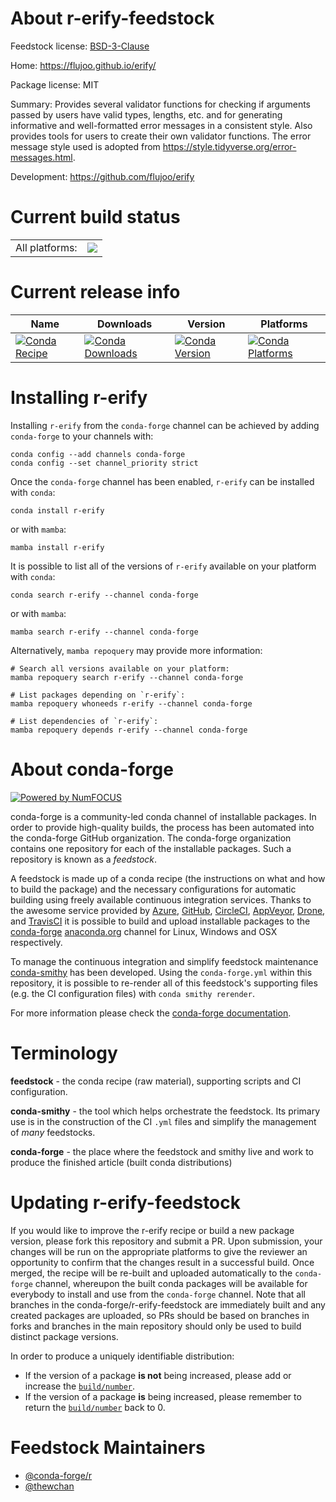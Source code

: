 About r-erify-feedstock
=======================

Feedstock license: [BSD-3-Clause](https://github.com/conda-forge/r-erify-feedstock/blob/main/LICENSE.txt)

Home: https://flujoo.github.io/erify/

Package license: MIT

Summary: Provides several validator functions for checking if arguments passed by users have valid types, lengths, etc. and for generating informative and well-formatted error messages in a consistent style. Also provides tools for users to create their own validator functions. The error message style used is adopted from <https://style.tidyverse.org/error-messages.html>.

Development: https://github.com/flujoo/erify

Current build status
====================


<table><tr><td>All platforms:</td>
    <td>
      <a href="https://dev.azure.com/conda-forge/feedstock-builds/_build/latest?definitionId=22279&branchName=main">
        <img src="https://dev.azure.com/conda-forge/feedstock-builds/_apis/build/status/r-erify-feedstock?branchName=main">
      </a>
    </td>
  </tr>
</table>

Current release info
====================

| Name | Downloads | Version | Platforms |
| --- | --- | --- | --- |
| [![Conda Recipe](https://img.shields.io/badge/recipe-r--erify-green.svg)](https://anaconda.org/conda-forge/r-erify) | [![Conda Downloads](https://img.shields.io/conda/dn/conda-forge/r-erify.svg)](https://anaconda.org/conda-forge/r-erify) | [![Conda Version](https://img.shields.io/conda/vn/conda-forge/r-erify.svg)](https://anaconda.org/conda-forge/r-erify) | [![Conda Platforms](https://img.shields.io/conda/pn/conda-forge/r-erify.svg)](https://anaconda.org/conda-forge/r-erify) |

Installing r-erify
==================

Installing `r-erify` from the `conda-forge` channel can be achieved by adding `conda-forge` to your channels with:

```
conda config --add channels conda-forge
conda config --set channel_priority strict
```

Once the `conda-forge` channel has been enabled, `r-erify` can be installed with `conda`:

```
conda install r-erify
```

or with `mamba`:

```
mamba install r-erify
```

It is possible to list all of the versions of `r-erify` available on your platform with `conda`:

```
conda search r-erify --channel conda-forge
```

or with `mamba`:

```
mamba search r-erify --channel conda-forge
```

Alternatively, `mamba repoquery` may provide more information:

```
# Search all versions available on your platform:
mamba repoquery search r-erify --channel conda-forge

# List packages depending on `r-erify`:
mamba repoquery whoneeds r-erify --channel conda-forge

# List dependencies of `r-erify`:
mamba repoquery depends r-erify --channel conda-forge
```


About conda-forge
=================

[![Powered by
NumFOCUS](https://img.shields.io/badge/powered%20by-NumFOCUS-orange.svg?style=flat&colorA=E1523D&colorB=007D8A)](https://numfocus.org)

conda-forge is a community-led conda channel of installable packages.
In order to provide high-quality builds, the process has been automated into the
conda-forge GitHub organization. The conda-forge organization contains one repository
for each of the installable packages. Such a repository is known as a *feedstock*.

A feedstock is made up of a conda recipe (the instructions on what and how to build
the package) and the necessary configurations for automatic building using freely
available continuous integration services. Thanks to the awesome service provided by
[Azure](https://azure.microsoft.com/en-us/services/devops/), [GitHub](https://github.com/),
[CircleCI](https://circleci.com/), [AppVeyor](https://www.appveyor.com/),
[Drone](https://cloud.drone.io/welcome), and [TravisCI](https://travis-ci.com/)
it is possible to build and upload installable packages to the
[conda-forge](https://anaconda.org/conda-forge) [anaconda.org](https://anaconda.org/)
channel for Linux, Windows and OSX respectively.

To manage the continuous integration and simplify feedstock maintenance
[conda-smithy](https://github.com/conda-forge/conda-smithy) has been developed.
Using the ``conda-forge.yml`` within this repository, it is possible to re-render all of
this feedstock's supporting files (e.g. the CI configuration files) with ``conda smithy rerender``.

For more information please check the [conda-forge documentation](https://conda-forge.org/docs/).

Terminology
===========

**feedstock** - the conda recipe (raw material), supporting scripts and CI configuration.

**conda-smithy** - the tool which helps orchestrate the feedstock.
                   Its primary use is in the construction of the CI ``.yml`` files
                   and simplify the management of *many* feedstocks.

**conda-forge** - the place where the feedstock and smithy live and work to
                  produce the finished article (built conda distributions)


Updating r-erify-feedstock
==========================

If you would like to improve the r-erify recipe or build a new
package version, please fork this repository and submit a PR. Upon submission,
your changes will be run on the appropriate platforms to give the reviewer an
opportunity to confirm that the changes result in a successful build. Once
merged, the recipe will be re-built and uploaded automatically to the
`conda-forge` channel, whereupon the built conda packages will be available for
everybody to install and use from the `conda-forge` channel.
Note that all branches in the conda-forge/r-erify-feedstock are
immediately built and any created packages are uploaded, so PRs should be based
on branches in forks and branches in the main repository should only be used to
build distinct package versions.

In order to produce a uniquely identifiable distribution:
 * If the version of a package **is not** being increased, please add or increase
   the [``build/number``](https://docs.conda.io/projects/conda-build/en/latest/resources/define-metadata.html#build-number-and-string).
 * If the version of a package **is** being increased, please remember to return
   the [``build/number``](https://docs.conda.io/projects/conda-build/en/latest/resources/define-metadata.html#build-number-and-string)
   back to 0.

Feedstock Maintainers
=====================

* [@conda-forge/r](https://github.com/orgs/conda-forge/teams/r/)
* [@thewchan](https://github.com/thewchan/)

